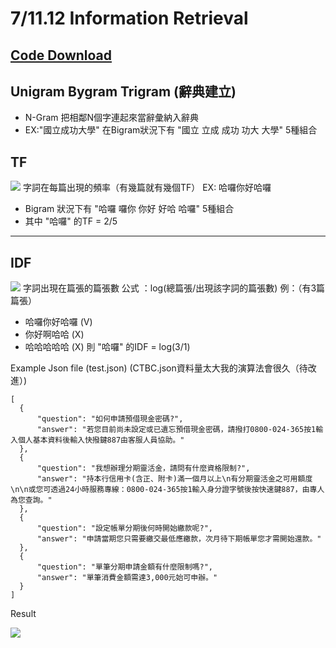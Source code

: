 # 7/11.12 Information Retrieval

## [Code Download](https://drive.google.com/file/d/0B24mgsUj2usnQ2J1RWh2M0Rlc0k/view)

## Unigram Bygram Trigram (辭典建立)
- N-Gram 把相鄰N個字連起來當辭彙納入辭典
- EX:"國立成功大學" 在Bigram狀況下有 "國立 立成 成功 功大 大學" 5種組合

## TF
![](https://i.imgur.com/DYFSR38.png)
字詞在每篇出現的頻率（有幾篇就有幾個TF）
EX: 哈囉你好哈囉
- Bigram 狀況下有 "哈囉 囉你 你好 好哈 哈囉" 5種組合
- 其中 "哈囉" 的TF = 2/5

----

## IDF
![](https://i.imgur.com/h53013h.png)
字詞出現在篇張的篇張數
公式 ：log(總篇張/出現該字詞的篇張數)
例：（有3篇篇張）
- 哈囉你好哈囉  (V)
- 你好啊哈哈  (X)
- 哈哈哈哈哈  (X)
則 "哈囉" 的IDF = log(3/1)

Example Json file (test.json) (CTBC.json資料量太大我的演算法會很久（待改進）)
```json=
[
  {
      "question": "如何申請預借現金密碼?",
      "answer": "若您目前尚未設定或已遺忘預借現金密碼，請撥打0800-024-365按1輸入個人基本資料後輸入快撥鍵887由客服人員協助。"
  },
  {
      "question": "我想辦理分期靈活金，請問有什麼資格限制?",
      "answer": "持本行信用卡(含正、附卡)滿一個月以上\n有分期靈活金之可用額度\n\n或您可透過24小時服務專線：0800-024-365按1輸入身分證字號後按快速鍵887，由專人為您查詢。"
  },
  {
      "question": "設定帳單分期後何時開始繳款呢?",
      "answer": "申請當期您只需要繳交最低應繳款，次月待下期帳單您才需開始還款。"
  },
  {
      "question": "單筆分期申請金額有什麼限制嗎?",
      "answer": "單筆消費金額需達3,000元始可申辦。"
  }
]

```

Result

![](https://i.imgur.com/lN7ESMP.png)


